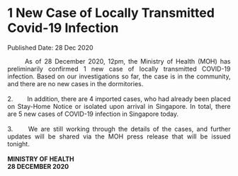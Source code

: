 <html>
    <meta http-equiv="Content-Type" content="text/html; charset=utf-8"/>
    <meta charset="utf-8"/>
    <title>1 New Case of Locally Transmitted Covid-19 Infection</title>
    <body><h1>1 New Case of Locally Transmitted Covid-19 Infection</h1>
    <p>Published Date: 28 Dec 2020</p> <p style="text-align: justify;">&nbsp; &nbsp; &nbsp; As of 28 December 2020, 12pm, the Ministry of Health (MOH) has preliminarily confirmed 1 new case of locally transmitted COVID-19 infection. Based on our investigations so far, the case is in the community, and there are no new cases in the dormitories.&nbsp;<br><br>2.&nbsp; &nbsp; &nbsp; &nbsp; In addition, there are 4 imported cases, who had already been placed on Stay-Home Notice or isolated upon arrival in Singapore. In total, there are 5 new cases of COVID-19 infection in Singapore today.<br><br>3.&nbsp; &nbsp; &nbsp;We are still working through the details of the cases, and further updates will be shared via the MOH press release that will be issued tonight.&nbsp;<br><br><strong>MINISTRY OF HEALTH<br>28 DECEMBER 2020</strong>&nbsp;&nbsp;</p></body>
</html>